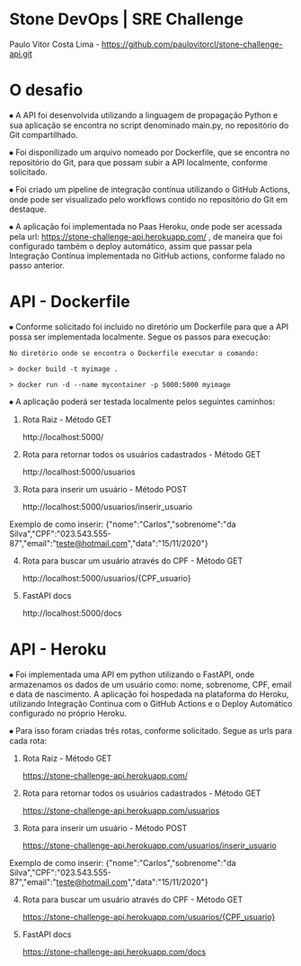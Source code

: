 # Stone DevOps | SRE Challenge
Paulo Vitor Costa Lima - https://github.com/paulovitorcl/stone-challenge-api.git

# O desafio
⦁	A API foi desenvolvida utilizando a linguagem de propagação Python e sua aplicação se encontra no script denominado main.py, no repositório do Git compartilhado. 

⦁	Foi disponilizado um arquivo nomeado por Dockerfile, que se encontra no repositório do Git, para que possam subir a API localmente, conforme solicitado.

⦁	Foi criado um pipeline de integração contínua utilizando o GitHub Actions, onde pode ser visualizado pelo workflows contido no repositório do Git em destaque.

⦁	A aplicação foi implementada no Paas Heroku, onde pode ser acessada pela url: https://stone-challenge-api.herokuapp.com/ , de maneira que foi configurado também o deploy automático, assim que passar pela Integração Contínua implementada no GitHub actions, conforme falado no passo anterior.

# API - Dockerfile
⦁	Conforme solicitado foi incluido no diretório um Dockerfile para que a API possa ser implementada localmente. Segue os passos para execução:

	No diretório onde se encontra o Dockerfile executar o comando: 
	
	> docker build -t myimage .
	
	> docker run -d --name mycontainer -p 5000:5000 myimage 
	
⦁	A aplicação poderá ser testada localmente pelos seguintes caminhos:
1.	Rota Raiz - Método GET

	http://localhost:5000/ 
2.	Rota para retornar todos os usuários cadastrados - Método GET

	http://localhost:5000/usuarios 
3.	Rota para inserir um usuário - Método POST

	http://localhost:5000/usuarios/inserir_usuario  
	
Exemplo de como inserir:
 {"nome":"Carlos","sobrenome":"da Silva","CPF":"023.543.555-87","email":"teste@hotmail.com","data":"15/11/2020"}

4.	Rota para buscar um usuário através do CPF - Método GET

	http://localhost:5000/usuarios/{CPF_usuario} 
5.	FastAPI docs

	http://localhost:5000/docs

# API - Heroku
⦁	Foi implementada uma API em python utilizando o FastAPI, onde armazenamos os dados de um usuário como: nome, sobrenome, CPF, email e data de nascimento. A aplicação foi hospedada na plataforma do Heroku, utilizando Integração Contínua com o GitHub Actions e o Deploy Automático configurado no próprio Heroku.

⦁	Para isso foram criadas três rotas, conforme solicitado. Segue as urls para cada rota:

1.	Rota Raiz - Método GET

	https://stone-challenge-api.herokuapp.com/
2.	Rota para retornar todos os usuários cadastrados - Método GET

	https://stone-challenge-api.herokuapp.com/usuarios
3.	Rota para inserir um usuário - Método POST

	https://stone-challenge-api.herokuapp.com/usuarios/inserir_usuario
	
Exemplo de como inserir:
 {"nome":"Carlos","sobrenome":"da Silva","CPF":"023.543.555-87","email":"teste@hotmail.com","data":"15/11/2020"}
 
4.	Rota para buscar um usuário através do CPF - Método GET

	https://stone-challenge-api.herokuapp.com/usuarios/{CPF_usuario}
5.	FastAPI docs

	https://stone-challenge-api.herokuapp.com/docs



